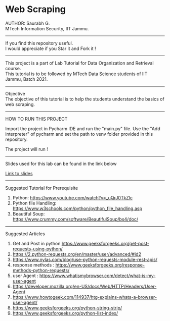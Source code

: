 
# Web Scraping


AUTHOR: 
Saurabh G.  
MTech Information Security, IIT Jammu.

---
If you find this repository useful.  
I would appreciate if you Star it and Fork it !

----

This project is a part of Lab Tutorial for Data Organization and Retrieval course.  
This tutorial is to be followed by MTech Data Science students of IIT Jammu, Batch 2021.

----
Objective  
The objective of this tutorial is to help the students understand the basics of web scraping.

---- 
HOW TO RUN THIS PROJECT

Import the project in Pycharm IDE and run the "main.py" file.
Use the "Add interpreter" of pycharm and set the path to venv folder provided in this repository.

The project will run !

----

Slides used for this lab can be found in the link below

<a href="https://github.com/danielspg/WebSraping1/blob/master/DOR_slides.pdf"> Link to slides</a>


----
Suggested Tutorial for Prerequisite  

1. Python: https://www.youtube.com/watch?v=_uQrJ0TkZlc
2. Python file Handling: https://www.w3schools.com/python/python_file_handling.asp  
3. Beautiful Soup: https://www.crummy.com/software/BeautifulSoup/bs4/doc/ 

---- 
Suggested Articles  
1. Get and Post in python https://www.geeksforgeeks.org/get-post-requests-using-python/  
2. https://2.python-requests.org/en/master/user/advanced/#id2
3. https://www.nylas.com/blog/use-python-requests-module-rest-apis/
4. response methods : https://www.geeksforgeeks.org/response-methods-python-requests/
5. user Agent : https://www.whatismybrowser.com/detect/what-is-my-user-agent
6. https://developer.mozilla.org/en-US/docs/Web/HTTP/Headers/User-Agent
7. https://www.howtogeek.com/114937/htg-explains-whats-a-browser-user-agent/
8. https://www.geeksforgeeks.org/python-string-strip/
9. https://www.geeksforgeeks.org/python-list-index/

